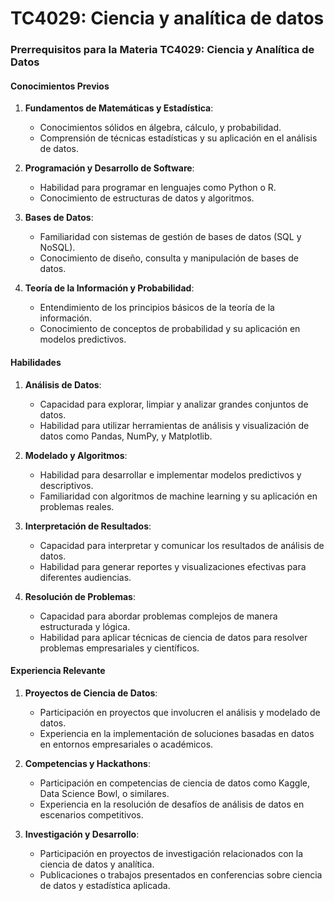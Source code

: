 # TC4029: Ciencia y analítica de datos

### Prerrequisitos para la Materia TC4029: Ciencia y Analítica de Datos

#### Conocimientos Previos
1. **Fundamentos de Matemáticas y Estadística**:
   - Conocimientos sólidos en álgebra, cálculo, y probabilidad.
   - Comprensión de técnicas estadísticas y su aplicación en el análisis de datos.

2. **Programación y Desarrollo de Software**:
   - Habilidad para programar en lenguajes como Python o R.
   - Conocimiento de estructuras de datos y algoritmos.

3. **Bases de Datos**:
   - Familiaridad con sistemas de gestión de bases de datos (SQL y NoSQL).
   - Conocimiento de diseño, consulta y manipulación de bases de datos.

4. **Teoría de la Información y Probabilidad**:
   - Entendimiento de los principios básicos de la teoría de la información.
   - Conocimiento de conceptos de probabilidad y su aplicación en modelos predictivos.

#### Habilidades
1. **Análisis de Datos**:
   - Capacidad para explorar, limpiar y analizar grandes conjuntos de datos.
   - Habilidad para utilizar herramientas de análisis y visualización de datos como Pandas, NumPy, y Matplotlib.

2. **Modelado y Algoritmos**:
   - Habilidad para desarrollar e implementar modelos predictivos y descriptivos.
   - Familiaridad con algoritmos de machine learning y su aplicación en problemas reales.

3. **Interpretación de Resultados**:
   - Capacidad para interpretar y comunicar los resultados de análisis de datos.
   - Habilidad para generar reportes y visualizaciones efectivas para diferentes audiencias.

4. **Resolución de Problemas**:
   - Capacidad para abordar problemas complejos de manera estructurada y lógica.
   - Habilidad para aplicar técnicas de ciencia de datos para resolver problemas empresariales y científicos.

#### Experiencia Relevante
1. **Proyectos de Ciencia de Datos**:
   - Participación en proyectos que involucren el análisis y modelado de datos.
   - Experiencia en la implementación de soluciones basadas en datos en entornos empresariales o académicos.

2. **Competencias y Hackathons**:
   - Participación en competencias de ciencia de datos como Kaggle, Data Science Bowl, o similares.
   - Experiencia en la resolución de desafíos de análisis de datos en escenarios competitivos.

3. **Investigación y Desarrollo**:
   - Participación en proyectos de investigación relacionados con la ciencia de datos y analítica.
   - Publicaciones o trabajos presentados en conferencias sobre ciencia de datos y estadística aplicada.

